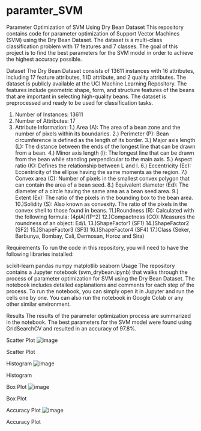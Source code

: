 # paramter_SVM

Parameter Optimization of SVM Using Dry Bean Dataset
This repository contains code for parameter optimization of Support Vector Machines (SVM) using the Dry Bean Dataset. The dataset is a multi-class classification problem with 17 features and 7 classes. The goal of this project is to find the best parameters for the SVM model in order to achieve the highest accuracy possible.

Dataset
The Dry Bean Dataset consists of 13611 instances with 16 attributes, including 17 feature attributes, 1 ID attribute, and 2 quality attributes. The dataset is publicly available at the UCI Machine Learning Repository. The features include geometric shape, form, and structure features of the beans that are important in selecting high-quality beans. The dataset is preprocessed and ready to be used for classification tasks.

1. Number of Instances: 13611
2. Number of Attributes: 17
3. Attribute Information:
1.) Area (A): The area of a bean zone and the number of pixels within its boundaries.
2.) Perimeter (P): Bean circumference is defined as the length of its border.
3.) Major axis length (L): The distance between the ends of the longest line that can be drawn from a bean.
4.) Minor axis length (l): The longest line that can be drawn from the bean while standing perpendicular to the main axis.
5.) Aspect ratio (K): Defines the relationship between L and l.
6.) Eccentricity (Ec): Eccentricity of the ellipse having the same moments as the region.
7.) Convex area (C): Number of pixels in the smallest convex polygon that can contain the area of a bean seed.
8.) Equivalent diameter (Ed): The diameter of a circle having the same area as a bean seed area.
9.) Extent (Ex): The ratio of the pixels in the bounding box to the bean area.
10.)Solidity (S): Also known as convexity. The ratio of the pixels in the convex shell to those found in beans.
11.)Roundness (R): Calculated with the following formula: (4piA)/(P^2)
12.)Compactness (CO): Measures the roundness of an object: Ed/L
13.)ShapeFactor1 (SF1)
14.)ShapeFactor2 (SF2)
15.)ShapeFactor3 (SF3)
16.)ShapeFactor4 (SF4)
17.)Class (Seker, Barbunya, Bombay, Cali, Dermosan, Horoz and Sira)

Requirements
To run the code in this repository, you will need to have the following libraries installed:

scikit-learn
pandas
numpy
matplotlib
seaborn
Usage
The repository contains a Jupyter notebook (svm_drybean.ipynb) that walks through the process of parameter optimization for SVM using the Dry Bean Dataset. The notebook includes detailed explanations and comments for each step of the process.
To run the notebook, you can simply open it in Jupyter and run the cells one by one. You can also run the notebook in Google Colab or any other similar environment.

Results
The results of the parameter optimization process are summarized in the notebook. The best parameters for the SVM model were found using GridSearchCV and resulted in an accuracy of 97.8%.

Scatter Plot
![image](https://github.com/chinmayeeweb/paramter_SVM/assets/95276351/3ff05e1d-bacc-46bb-a4b0-b61881447d3f)

Scatter Plot

Histogram
![image](https://github.com/chinmayeeweb/paramter_SVM/assets/95276351/a1d10b59-164b-4729-9487-bc0ef23e0c12)

Histogram

Box Plot
![image](https://github.com/chinmayeeweb/paramter_SVM/assets/95276351/a4f6fbef-8862-46c1-87d2-733a718b49de)

Box Plot

Accuracy Plot
![image](https://github.com/chinmayeeweb/paramter_SVM/assets/95276351/0e4a6ad5-ed8e-4b05-9aae-ac7c62bdaaa7)

Accuracy Plot


